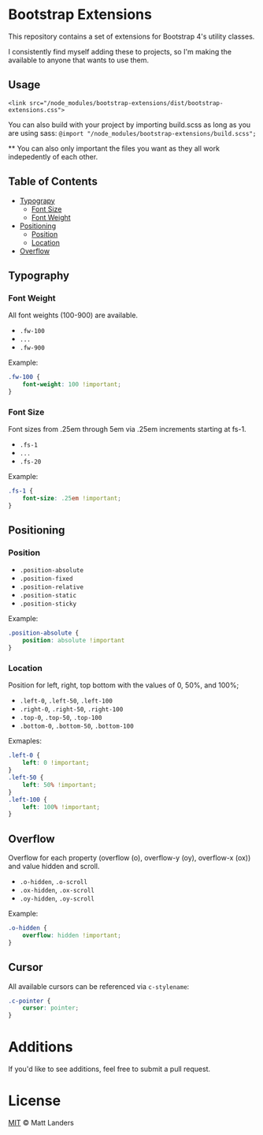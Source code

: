 # Bootstrap Extensions

This repository contains a set of extensions for Bootstrap 4's utility classes.

I consistently find myself adding these to projects, so I'm making the available to anyone that wants to use them.

## Usage

`<link src="/node_modules/bootstrap-extensions/dist/bootstrap-extensions.css">`

You can also build with your project by importing build.scss as long as you are using sass:
`@import "/node_modules/bootstrap-extensions/build.scss";`

** You can also only important the files you want as they all work indepedently of each other.

## Table of Contents

- [Typograpy](#typography)
  - [Font Size](#font-size)
  - [Font Weight](#font-weight)
- [Positioning](#positioning)
  - [Position](#position)
  - [Location](#location)
- [Overflow](#overflow)

## Typography

### Font Weight

All font weights (100-900) are available.

* `.fw-100`
* `...`
* `.fw-900`

Example:
```css
.fw-100 {
    font-weight: 100 !important;
}
```

### Font Size

Font sizes from .25em through 5em via .25em increments starting at fs-1.

* `.fs-1` 
* `...`
* `.fs-20`

Example:
```css
.fs-1 {
    font-size: .25em !important;
}
```

## Positioning

### Position

* `.position-absolute`
* `.position-fixed`
* `.position-relative`
* `.position-static`
* `.position-sticky`

Example:
```css
.position-absolute {
    position: absolute !important
}
```

### Location

Position for left, right, top bottom with the values of 0, 50%, and 100%;

* `.left-0`, `.left-50`, `.left-100`
* `.right-0`, `.right-50`, `.right-100`
* `.top-0`, `.top-50`, `.top-100`
* `.bottom-0`, `.bottom-50`, `.bottom-100`

Exmaples:
```css
.left-0 {
    left: 0 !important;
}
.left-50 {
    left: 50% !important;
}
.left-100 {
    left: 100% !important;
}
```

## Overflow

Overflow for each property (overflow (o), overflow-y (oy), overflow-x (ox)) and value hidden and scroll.

* `.o-hidden`, `.o-scroll`
* `.ox-hidden`, `.ox-scroll`
* `.oy-hidden`, `.oy-scroll`

Example:

```css
.o-hidden {
    overflow: hidden !important;
}
```

## Cursor

All available cursors can be referenced via `c-stylename`:

```css
.c-pointer {
    cursor: pointer;
}
```

# Additions
If you'd like to see additions, feel free to submit a pull request.

# License

[MIT](LICENSE) © Matt Landers